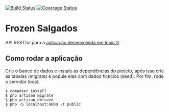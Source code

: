[![Build Status](https://travis-ci.org/EduardoUmpierre/frozensalgados-api.svg?branch=master)](https://travis-ci.org/EduardoUmpierre/frozensalgados-api) [![Coverage Status](https://coveralls.io/repos/github/EduardoUmpierre/frozensalgados-api/badge.svg?branch=master)](https://coveralls.io/github/EduardoUmpierre/frozensalgados-api?branch=master)

# Frozen Salgados

API RESTful para a [aplicação desenvolvida em Ionic 3][1].

## Como rodar a aplicação

Crie o banco de dados e instale as dependências do projeto, após isso crie as tabelas (migrate) e popule elas com dados fictícios (seed).
Por fim, rode o servidor local.

```
$ composer install
$ php artisan migrate
$ php artisan db:seed
$ php -S localhost:8000 -t public
```


[1]: https://github.com/EduardoUmpierre/frozensalgados
